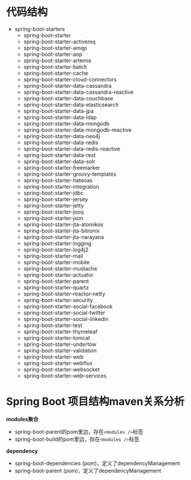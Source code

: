 # 代码结构

- spring-boot-starters
   - spring-boot-starter
   - spring-boot-starter-activemq
   - spring-boot-starter-amqp
   - spring-boot-starter-aop
   - spring-boot-starter-artemis
   - spring-boot-starter-batch
   - spring-boot-starter-cache
   - spring-boot-starter-cloud-connectors
   - spring-boot-starter-data-cassandra
   - spring-boot-starter-data-cassandra-reactive
   - spring-boot-starter-data-couchbase
   - spring-boot-starter-data-elasticsearch
   - spring-boot-starter-data-jpa
   - spring-boot-starter-data-ldap
   - spring-boot-starter-data-mongodb
   - spring-boot-starter-data-mongodb-reactive
   - spring-boot-starter-data-neo4j
   - spring-boot-starter-data-redis
   - spring-boot-starter-data-redis-reactive
   - spring-boot-starter-data-rest
   - spring-boot-starter-data-solr
   - spring-boot-starter-freemarker
   - spring-boot-starter-groovy-templates
   - spring-boot-starter-hateoas
   - spring-boot-starter-integration
   - spring-boot-starter-jdbc
   - spring-boot-starter-jersey
   - spring-boot-starter-jetty
   - spring-boot-starter-jooq
   - spring-boot-starter-json
   - spring-boot-starter-jta-atomikos
   - spring-boot-starter-jta-bitronix
   - spring-boot-starter-jta-narayana
   - spring-boot-starter-logging
   - spring-boot-starter-log4j2
   - spring-boot-starter-mail
   - spring-boot-starter-mobile
   - spring-boot-starter-mustache
   - spring-boot-starter-actuator
   - spring-boot-starter-parent
   - spring-boot-starter-quartz
   - spring-boot-starter-reactor-netty
   - spring-boot-starter-security
   - spring-boot-starter-social-facebook
   - spring-boot-starter-social-twitter
   - spring-boot-starter-social-linkedin
   - spring-boot-starter-test
   - spring-boot-starter-thymeleaf
   - spring-boot-starter-tomcat
   - spring-boot-starter-undertow
   - spring-boot-starter-validation
   - spring-boot-starter-web
   - spring-boot-starter-webflux
   - spring-boot-starter-websocket
   - spring-boot-starter-web-services




# Spring Boot 项目结构maven关系分析

**modules聚合**
- spring-boot-parent的pom里边，存在`<modules />`标签
- spring-boot-build的pom里边，存在`<modules />`标签

**dependency**
- spring-boot-dependencies (pom)，定义了dependencyManagement
- spring-boot-parent (pom)，定义了dependencyManagement

